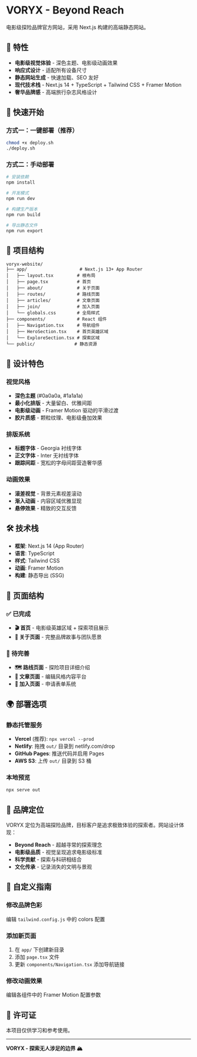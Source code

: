 # VORYX - Beyond Reach

电影级探险品牌官方网站，采用 Next.js 构建的高端静态网站。

## 🌟 特性

- **电影级视觉体验** - 深色主题、电影级动画效果
- **响应式设计** - 适配所有设备尺寸
- **静态网站生成** - 快速加载、SEO 友好
- **现代技术栈** - Next.js 14 + TypeScript + Tailwind CSS + Framer Motion
- **奢华品牌感** - 高端旅行杂志风格设计

## 🚀 快速开始

### 方式一：一键部署（推荐）

```bash
chmod +x deploy.sh
./deploy.sh
```

### 方式二：手动部署

```bash
# 安装依赖
npm install

# 开发模式
npm run dev

# 构建生产版本
npm run build

# 导出静态文件
npm run export
```

## 📁 项目结构

```
voryx-website/
├── app/                    # Next.js 13+ App Router
│   ├── layout.tsx         # 根布局
│   ├── page.tsx           # 首页
│   ├── about/             # 关于页面
│   ├── routes/            # 路线页面
│   ├── articles/          # 文章页面
│   ├── join/              # 加入页面
│   └── globals.css        # 全局样式
├── components/            # React 组件
│   ├── Navigation.tsx     # 导航组件
│   ├── HeroSection.tsx    # 首页英雄区域
│   └── ExploreSection.tsx # 探索区域
└── public/               # 静态资源
```

## 🎨 设计特色

### 视觉风格
- **深色主题** (#0a0a0a, #1a1a1a)
- **最小化排版** - 大量留白、优雅间距
- **电影级动画** - Framer Motion 驱动的平滑过渡
- **胶片质感** - 颗粒纹理、电影级叠加效果

### 排版系统
- **标题字体** - Georgia 衬线字体
- **正文字体** - Inter 无衬线字体
- **跟踪间距** - 宽松的字母间距营造奢华感

### 动画效果
- **滚差视觉** - 背景元素视差滚动
- **渐入动画** - 内容区域优雅显现
- **悬停效果** - 精致的交互反馈

## 🛠 技术栈

- **框架**: Next.js 14 (App Router)
- **语言**: TypeScript
- **样式**: Tailwind CSS
- **动画**: Framer Motion
- **构建**: 静态导出 (SSG)

## 📱 页面结构

### ✅ 已完成
- **🎬 首页** - 电影级英雄区域 + 探索项目展示
- **📖 关于页面** - 完整品牌故事与团队愿景

### 🚧 待完善
- **🗺️ 路线页面** - 探险项目详细介绍
- **📰 文章页面** - 编辑风格内容平台  
- **📝 加入页面** - 申请表单系统

## 🌍 部署选项

### 静态托管服务
- **Vercel** (推荐): `npx vercel --prod`
- **Netlify**: 拖拽 `out/` 目录到 netlify.com/drop
- **GitHub Pages**: 推送代码并启用 Pages
- **AWS S3**: 上传 `out/` 目录到 S3 桶

### 本地预览
```bash
npx serve out
```

## 🎯 品牌定位

VORYX 定位为高端探险品牌，目标客户是追求极致体验的探索者。网站设计体现：

- **Beyond Reach** - 超越寻常的探索理念
- **电影级品质** - 视觉呈现追求电影级标准
- **科学贡献** - 探索与科研相结合
- **文化传承** - 记录消失的文明与景观

## 🔧 自定义指南

### 修改品牌色彩
编辑 `tailwind.config.js` 中的 colors 配置

### 添加新页面
1. 在 `app/` 下创建新目录
2. 添加 `page.tsx` 文件
3. 更新 `components/Navigation.tsx` 添加导航链接

### 修改动画效果
编辑各组件中的 Framer Motion 配置参数

## 📄 许可证

本项目仅供学习和参考使用。

---

**VORYX - 探索无人涉足的边界 🏔️**